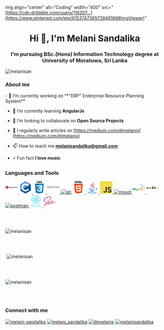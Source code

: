 img align="center" alt="Coding" width="400" src="[https://cdn.dribbble.com/users/116207...](https://www.pinterest.com/pin/615374736573846166#imgViewer)"
<h1 align="center">Hi 👋, I'm Melani Sandalika</h1>
<h3 align="center">I'm pursuing BSc.(Hons) Information Technology degree at University of Moratuwa, Sri Lanka</h3>

<p align="left"> <img src="https://komarev.com/ghpvc/?username=melanisan&label=Profile%20views&color=0e75b6&style=flat" alt="melanisan" /> </p>

<h3 align="left">About me</h3>
- 🔭 I’m currently working on **"ERP" Enterprise Resource Planning System**

- 🌱 I’m currently learning **AngularJs**

- 👯 I’m looking to collaborate on **Open Source Projects**

- 📝 I regularly write articles on [https://medium.com/@melanis](https://medium.com/@melanis)

- 📫 How to reach me **melanisandalika@gmail.com**

- ⚡ Fun fact **I love music**

<h3 align="left">Languages and Tools</h3>
<p align="left"> <a href="https://angular.io" target="_blank" rel="noreferrer"> <img src="https://raw.githubusercontent.com/devicons/devicon/master/icons/angularjs/angularjs-original-wordmark.svg" alt="angularjs" width="40" height="40"/> </a> <a href="https://www.cprogramming.com/" target="_blank" rel="noreferrer"> <img src="https://raw.githubusercontent.com/devicons/devicon/master/icons/c/c-original.svg" alt="c" width="40" height="40"/> </a> <a href="https://www.w3schools.com/css/" target="_blank" rel="noreferrer"> <img src="https://raw.githubusercontent.com/devicons/devicon/master/icons/css3/css3-original-wordmark.svg" alt="css3" width="40" height="40"/> </a> <a href="https://expressjs.com" target="_blank" rel="noreferrer"> <img src="https://raw.githubusercontent.com/devicons/devicon/master/icons/express/express-original-wordmark.svg" alt="express" width="40" height="40"/> </a> <a href="https://git-scm.com/" target="_blank" rel="noreferrer"> <img src="https://www.vectorlogo.zone/logos/git-scm/git-scm-icon.svg" alt="git" width="40" height="40"/> </a> <a href="https://www.w3.org/html/" target="_blank" rel="noreferrer"> <img src="https://raw.githubusercontent.com/devicons/devicon/master/icons/html5/html5-original-wordmark.svg" alt="html5" width="40" height="40"/> </a> <a href="https://www.java.com" target="_blank" rel="noreferrer"> <img src="https://raw.githubusercontent.com/devicons/devicon/master/icons/java/java-original.svg" alt="java" width="40" height="40"/> </a> <a href="https://developer.mozilla.org/en-US/docs/Web/JavaScript" target="_blank" rel="noreferrer"> <img src="https://raw.githubusercontent.com/devicons/devicon/master/icons/javascript/javascript-original.svg" alt="javascript" width="40" height="40"/> </a> <a href="https://www.microsoft.com/en-us/sql-server" target="_blank" rel="noreferrer"> <img src="https://www.svgrepo.com/show/303229/microsoft-sql-server-logo.svg" alt="mssql" width="40" height="40"/> </a> <a href="https://www.mysql.com/" target="_blank" rel="noreferrer"> <img src="https://raw.githubusercontent.com/devicons/devicon/master/icons/mysql/mysql-original-wordmark.svg" alt="mysql" width="40" height="40"/> </a> <a href="https://nodejs.org" target="_blank" rel="noreferrer"> <img src="https://raw.githubusercontent.com/devicons/devicon/master/icons/nodejs/nodejs-original-wordmark.svg" alt="nodejs" width="40" height="40"/> </a> <a href="https://postman.com" target="_blank" rel="noreferrer"> <img src="https://www.vectorlogo.zone/logos/getpostman/getpostman-icon.svg" alt="postman" width="40" height="40"/> </a> <a href="https://reactjs.org/" target="_blank" rel="noreferrer"> <img src="https://raw.githubusercontent.com/devicons/devicon/master/icons/react/react-original-wordmark.svg" alt="react" width="40" height="40"/> </a> <a href="https://sass-lang.com" target="_blank" rel="noreferrer"> <img src="https://raw.githubusercontent.com/devicons/devicon/master/icons/sass/sass-original.svg" alt="sass" width="40" height="40"/> </a> </p>
<br><br>
<p><img align="center" src="https://github-readme-stats.vercel.app/api/top-langs?username=melanisan&show_icons=true&locale=en&layout=compact" alt="melanisan" /></p>
<br><br>
<p>&nbsp;<img align="center" src="https://github-readme-stats.vercel.app/api?username=melanisan&show_icons=true&locale=en" alt="melanisan" /></p>
<br><br>
<p><img align="center" src="https://github-readme-streak-stats.herokuapp.com/?user=melanisan&" alt="melanisan" /></p>
<br><br>
<h3 align="left">Connect with me</h3>
<p align="left">
<a href="https://linkedin.com/in/melani-sandalika" target="blank"><img align="center" src="https://raw.githubusercontent.com/rahuldkjain/github-profile-readme-generator/master/src/images/icons/Social/linked-in-alt.svg" alt="melani-sandalika" height="30" width="40" /></a>
<a href="https://instagram.com/melani_sandalika" target="blank"><img align="center" src="https://raw.githubusercontent.com/rahuldkjain/github-profile-readme-generator/master/src/images/icons/Social/instagram.svg" alt="melani_sandalika" height="30" width="40" /></a>
<a href="https://medium.com/@melanis" target="blank"><img align="center" src="https://raw.githubusercontent.com/rahuldkjain/github-profile-readme-generator/master/src/images/icons/Social/medium.svg" alt="@melanis" height="30" width="40" /></a>
<a href="https://www.hackerrank.com/melanisandalika" target="blank"><img align="center" src="https://raw.githubusercontent.com/rahuldkjain/github-profile-readme-generator/master/src/images/icons/Social/hackerrank.svg" alt="melanisandalika" height="30" width="40" /></a>
</p>

